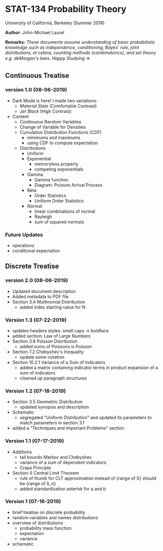 # STAT-134 Probability Theory

University of California, Berkeley (Summer 2019)

**Author**: John-Michael Laurel

**Remarks:** *These documents assume understanding of basic probabilistic knowledge such as independence, conditioning, Bayes' rule, joint distributions, et cetera, counting methods (combinatorics), and set theory e.g. deMorgan's laws. Happy Studying :coffee:* 


## Continuous Treatise 

### version 1.0 (08-06-2019)
- Dark Mode is here! I made two variations:
	- *Material Slate* (Comfortable Contrast)
	- *Jet Black* (High Contrast)
- Content
	- Continuous Random Variables
	- Change of Variable for Densities
	- Cumulative Distribution Functions (CDF)
		- minimums and maximums
		- using CDF to compute expectation
	- Distributions
		- Uniform
		- Exponential
			- memoryless property
			- competing exponentials
		- Gamma
			- Gamma function
			- Diagram: Poisson Arrival Process
		- Beta
			- Order Statistics
			- Uniform Order Statistics
		- Normal
			- linear combinations of normal
			- Rayleigh 
			- sum of squared normals

### Future Updates
- operations
- conditional expectation


## Discrete Treatise 

### version 2.0 (08-06-2019)
- Updated document description
- Added metadata to PDF file
- Section 3.4 Multinomial Distribution
	- added index starting value for N

### Version 1.3 (07-22-2019)
- updates headers styles: small caps -> boldface
- added section: Law of Large Numbers
- Section 3.8 Poisson Distribution
	- added sums of Poissons is Poisson
- Section 7.2 Chebyshev's Inequality
	- update some notation
- Section 10.2.1 Variance of a Sum of Indicators
	- added a matrix containing indicator terms in product expansion of a sum of indicators
	- cleaned up paragraph structures

### Version 1.2 (07-18-2019)
- Section 3.5 Geometric Distribution
	- updated synopsis and description
- Schematic
	- segregated "Uniform Distribution" and updated its parameters to match parameters in section 3.1
- added a "Techniques and Important Problems" section

### Version 1.1 (07-17-2019)
- Additions
	- tail bounds Markov and Chebyshev
	- variance of a sum of dependent indicators
	- Craps Principle
- Section-5 Central Limit Theorem
	- rule of thumb for CLT approximation instead of {range of X} should be {range of S_n}
	- added standardization asterisk for a and b

### Version 1 (07-16-2019)
- brief treatise on discrete probability
- random variables and names distributions
- overview of distributions
	- probability mass function
	- expectation
	- variance
- schematic
